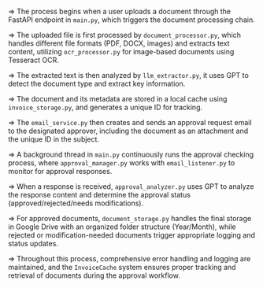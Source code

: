 => The process begins when a user uploads a document through the FastAPI endpoint in `main.py`, which triggers the document processing chain. 

=> The uploaded file is first processed by `document_processor.py`, which handles different file formats (PDF, DOCX, images) and extracts text content, utilizing `ocr_processor.py` for image-based documents using Tesseract OCR. 

=> The extracted text is then analyzed by `llm_extractor.py`, it uses GPT to detect the document type and extract key information. 

=> The document and its metadata are stored in a local cache using `invoice_storage.py`, and generates a unique ID for tracking. 

=> The `email_service.py` then creates and sends an approval request email to the designated approver, including the document as an attachment and the unique ID in the subject. 

=> A background thread in `main.py` continuously runs the approval checking process, where `approval_manager.py` works with `email_listener.py` to monitor for approval responses. 


=> When a response is received, `approval_analyzer.py` uses GPT to analyze the response content and determine the approval status (approved/rejected/needs modifications). 

=> For approved documents, `document_storage.py` handles the final storage in Google Drive with an organized folder structure (Year/Month), while rejected or modification-needed documents trigger appropriate logging and status updates. 

=> Throughout this process, comprehensive error handling and logging are maintained, and the `InvoiceCache` system ensures proper tracking and retrieval of documents during the approval workflow.
